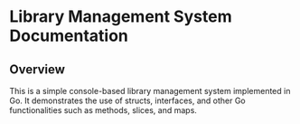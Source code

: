 # Library Management System Documentation

## Overview
This is a simple console-based library management system implemented in Go. It demonstrates the use of structs, interfaces, and other Go functionalities such as methods, slices, and maps.